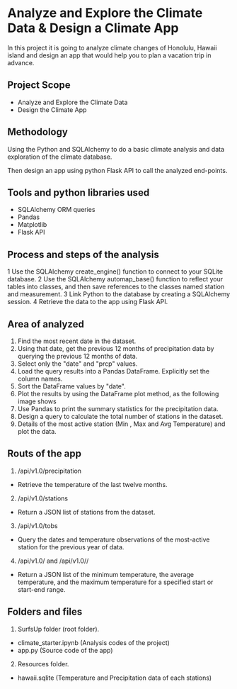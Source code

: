 # Analyze and Explore the Climate Data & Design a Climate App
In this project it is going to analyze climate changes of Honolulu, Hawaii island 
and design an app that would help you to plan a vacation trip in advance. 
## Project Scope
- Analyze and Explore the Climate Data
- Design the Climate App


## Methodology 
Using the Python and SQLAlchemy to do a basic climate analysis and data exploration of the climate database. 

Then design an app using python Flask API to call the analyzed end-points.

## Tools and python libraries used
- SQLAlchemy ORM queries
- Pandas
- Matplotlib
- Flask API

## Process and steps of the analysis 
1 Use the SQLAlchemy create_engine() function to connect to your SQLite database.
2 Use the SQLAlchemy automap_base() function to reflect your tables into classes, and then save references to the classes named station and measurement.
3 Link Python to the database by creating a SQLAlchemy session.
4 Retrieve the data to the app using Flask API.

## Area of analyzed
1.	Find the most recent date in the dataset.
2.	Using that date, get the previous 12 months of precipitation data by querying the previous 12 months of data.
3.	Select only the "date" and "prcp" values.
4.	Load the query results into a Pandas DataFrame. Explicitly set the column names.
5.	Sort the DataFrame values by "date".
6.	Plot the results by using the DataFrame plot method, as the following image shows
7.	Use Pandas to print the summary statistics for the precipitation data.
8.	Design a query to calculate the total number of stations in the dataset.
9.	Details of the most active station (Min , Max and Avg Temperature) and plot the data.

## Routs of the app
1.	/api/v1.0/precipitation
 - Retrieve the temperature of the last twelve months.
2.	/api/v1.0/stations
 - Return a JSON list of stations from the dataset.
3.	/api/v1.0/tobs
 - Query the dates and temperature observations of the most-active station for the previous year of data.
4.	/api/v1.0/<start> and /api/v1.0/<start>/<end>
 - Return a JSON list of the minimum temperature, the average temperature, and the maximum temperature for a specified start or start-end range.

## Folders and files
1. SurfsUp folder (root folder).
 - climate_starter.ipynb (Analysis codes of the project)
 - app.py (Source code of the app)
2.	Resources folder. 
 - hawaii.sqlite (Temperature and Precipitation data of each stations)


